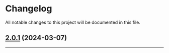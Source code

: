 <!--- BEGIN HEADER -->
# Changelog

All notable changes to this project will be documented in this file.
<!--- END HEADER -->

## [2.0.1](https://github.com/liquiddesign/rest-router/compare/v2.0.0...v2.0.1) (2024-03-07)


---

